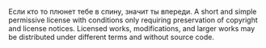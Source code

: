 Если кто то плюнет тебе в спину, значит ты впереди.
A short and simple permissive license with conditions only requiring preservation of copyright and license notices. Licensed works, modifications, and larger works may be distributed under different terms and without source code.
